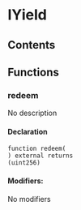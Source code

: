 # IYield





## Contents
<!-- START doctoc -->
<!-- END doctoc -->




## Functions

### redeem
No description


#### Declaration
```solidity
function redeem(
) external returns
(uint256)
```

#### Modifiers:
No modifiers





